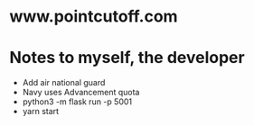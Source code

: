 <h1>www.pointcutoff.com</h1>

# Notes to myself, the developer
- Add air national guard
- Navy uses Advancement quota
- python3 -m flask run -p 5001
- yarn start
